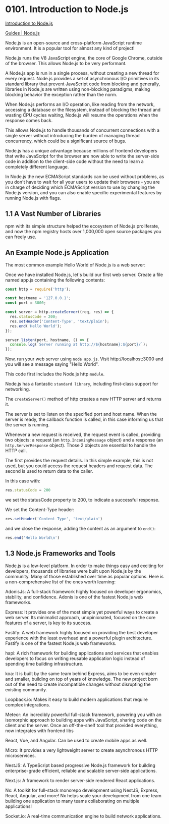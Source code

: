 # 0101. Introduction to Node.js

[Introduction to Node.js](https://nodejs.dev/learn)

[Guides | Node.js](https://nodejs.org/en/docs/guides/)

Node.js is an open-source and cross-platform JavaScript runtime environment. It is a popular tool for almost any kind of project!

Node.js runs the V8 JavaScript engine, the core of Google Chrome, outside of the browser. This allows Node.js to be very performant.

A Node.js app is run in a single process, without creating a new thread for every request. Node.js provides a set of asynchronous I/O primitives in its standard library that prevent JavaScript code from blocking and generally, libraries in Node.js are written using non-blocking paradigms, making blocking behavior the exception rather than the norm.

When Node.js performs an I/O operation, like reading from the network, accessing a database or the filesystem, instead of blocking the thread and wasting CPU cycles waiting, Node.js will resume the operations when the response comes back.

This allows Node.js to handle thousands of concurrent connections with a single server without introducing the burden of managing thread concurrency, which could be a significant source of bugs.

Node.js has a unique advantage because millions of frontend developers that write JavaScript for the browser are now able to write the server-side code in addition to the client-side code without the need to learn a completely different language.

In Node.js the new ECMAScript standards can be used without problems, as you don't have to wait for all your users to update their browsers - you are in charge of deciding which ECMAScript version to use by changing the Node.js version, and you can also enable specific experimental features by running Node.js with flags.

## 1.1 A Vast Number of Libraries

npm with its simple structure helped the ecosystem of Node.js proliferate, and now the npm registry hosts over 1,000,000 open source packages you can freely use.

## An Example Node.js Application

The most common example Hello World of Node.js is a web server:

Once we have installed Node.js, let's build our first web server. Create a file named app.js containing the following contents:

```js
const http = require('http');

const hostname = '127.0.0.1';
const port = 3000;

const server = http.createServer((req, res) => {
  res.statusCode = 200;
  res.setHeader('Content-Type', 'text/plain');
  res.end('Hello World');
});

server.listen(port, hostname, () => {
  console.log(`Server running at http://${hostname}:${port}/`);
});
```

Now, run your web server using `node app.js`. Visit http://localhost:3000 and you will see a message saying "Hello World".


This code first includes the Node.js http `module`.

Node.js has a fantastic `standard library`, including first-class support for networking.

The `createServer()` method of http creates a new HTTP server and returns it.

The server is set to listen on the specified port and host name. When the server is ready, the callback function is called, in this case informing us that the server is running.

Whenever a new request is received, the request event is called, providing two objects: a request (an `http.IncomingMessage` object) and a response (an `http.ServerResponse` object). Those 2 objects are essential to handle the HTTP call.

The first provides the request details. In this simple example, this is not used, but you could access the request headers and request data. The second is used to return data to the caller.

In this case with:

```js
res.statusCode = 200
```

we set the statusCode property to 200, to indicate a successful response.

We set the Content-Type header:

```js
res.setHeader('Content-Type', 'text/plain')
```

and we close the response, adding the content as an argument to `end()`:

```js
res.end('Hello World\n')
```

## 1.3 Node.js Frameworks and Tools

Node.js is a low-level platform. In order to make things easy and exciting for developers, thousands of libraries were built upon Node.js by the community. Many of those established over time as popular options. Here is a non-comprehensive list of the ones worth learning:

AdonisJs: A full-stack framework highly focused on developer ergonomics, stability, and confidence. Adonis is one of the fastest Node.js web frameworks.

Express: It provides one of the most simple yet powerful ways to create a web server. Its minimalist approach, unopinionated, focused on the core features of a server, is key to its success.

Fastify: A web framework highly focused on providing the best developer experience with the least overhead and a powerful plugin architecture. Fastify is one of the fastest Node.js web frameworks.

hapi: A rich framework for building applications and services that enables developers to focus on writing reusable application logic instead of spending time building infrastructure.

koa: It is built by the same team behind Express, aims to be even simpler and smaller, building on top of years of knowledge. The new project born out of the need to create incompatible changes without disrupting the existing community.

Loopback.io: Makes it easy to build modern applications that require complex integrations.

Meteor: An incredibly powerful full-stack framework, powering you with an isomorphic approach to building apps with JavaScript, sharing code on the client and the server. Once an off-the-shelf tool that provided everything, now integrates with frontend libs 

React, Vue, and Angular. Can be used to create mobile apps as well.

Micro: It provides a very lightweight server to create asynchronous HTTP microservices.

NestJS: A TypeScript based progressive Node.js framework for building enterprise-grade efficient, reliable and scalable server-side applications.

Next.js: A framework to render server-side rendered React applications.

Nx: A toolkit for full-stack monorepo development using NestJS, Express, React, Angular, and more! Nx helps scale your development from one team building one application to many teams collaborating on multiple applications!

Socket.io: A real-time communication engine to build network applications.